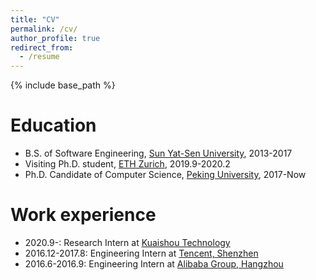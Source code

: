 ```yaml
---
title: "CV"
permalink: /cv/
author_profile: true
redirect_from:
  - /resume
---
```


{% include base_path %}

Education
======
* B.S. of Software Engineering, [Sun Yat-Sen University](http://sysu.edu.cn/en/index.htm), 2013-2017
* Visiting Ph.D. student, [ETH Zurich](https://ethz.ch/en.html), 2019.9-2020.2
* Ph.D. Candidate of Computer Science, [Peking University](http://english.pku.edu.cn/), 2017-Now


Work experience
======

* 2020.9-: Research Intern at [Kuaishou Technology](https://www.kuaishou.com/en)
* 2016.12-2017.8: Engineering Intern at [Tencent, Shenzhen](https://www.tencent.com/en-us/index.html)
* 2016.6-2016.9: Engineering Intern at [Alibaba Group, Hangzhou](https://www.alibabagroup.com/en/global/home)
